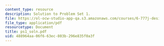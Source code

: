 ```yaml
---
content_type: resource
description: Solution to Problem Set 1.
file: https://ol-ocw-studio-app-qa.s3.amazonaws.com/courses/6-777j-design-and-fabrication-of-microelectromechanical-devices-spring-2007/488964aa06f663ec803b296e835f0a3f_ps1_soln.pdf
file_type: application/pdf
resourcetype: Document
title: ps1_soln.pdf
uid: 488964aa-06f6-63ec-803b-296e835f0a3f
---
```

